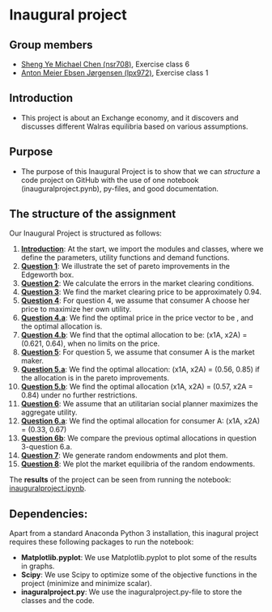 # Inaugural project

**Group members**
---
- [Sheng Ye Michael Chen (nsr708)](https://github.com/nsr708), Exercise class 6
- [Anton Meier Ebsen Jørgensen (lpx972)](https://github.com/AntonEbsen), Exercise class 1

**Introduction**
---
-	This project is about an Exchange economy, and it discovers and discusses different Walras equilibria based on various assumptions. 

**Purpose**
---
- The purpose of this Inaugural Project is to show that we can *structure* a code project on GitHub with the use of one notebook (inauguralproject.pynb), py-files, and good documentation.

**The structure of the assignment**
---
Our Inaugural Project is structured as follows:
1.	**[Introduction](inauguralproject.ipynb#introduction)**: At the start, we import the modules and classes, where we define the parameters, utility functions and demand functions. 
2.	**[Question 1](inauguralproject.ipynb#question1)**: We illustrate the set of pareto improvements in the Edgeworth box.
3.	**[Question 2](inauguralproject.ipynb#question2)**: We calculate the errors in the market clearing conditions.
4.	**[Question 3](inauguralproject.ipynb#question3)**: We find the market clearing price to be approximately 0.94.
5.	**[Question 4](inauguralproject.ipynb#question4)**: For question 4, we assume that consumer A choose her price to maximize her own utility.
6.	**[Question 4.a](inauguralproject.ipynb#question4a)**: We find the optimal price in the price vector to be , and the optimal allocation is.
7.	**[Question 4.b](inauguralproject.ipynb#question4b)**: We find that the optimal allocation to be: (x1A, x2A) = (0.621, 0.64), when no limits on the price.
8.	**[Question 5](inauguralproject.ipynb#question5)**: For question 5, we assume that consumer A is the market maker.
9.	**[Question 5.a](inauguralproject.ipynb#question5a)**: We find the optimal allocation: (x1A, x2A) = (0.56, 0.85) if the allocation is in the pareto improvements.
10.	**[Question 5.b](inauguralproject.ipynb#question5b)**: We find the optimal allocation (x1A, x2A) = (0.57, x2A = 0.84) under no further restrictions.
11.	**[Question 6](inauguralproject.ipynb#question6)**: We assume that an utilitarian social planner maximizes the aggregate utility.
12.	**[Question 6.a](inauguralproject.ipynb#question6a)**: We find the optimal allocation for consumer A: (x1A, x2A) = (0.33, 0.67)
13.	**[Question 6b](inauguralproject.ipynb#question6b)**: We compare the previous optimal allocations in question 3-question 6.a.
14.	**[Question 7](inauguralproject.ipynb#question7)**: We generate random endowments and plot them.
15.	**[Question 8](inauguralproject.ipynb#question8)**: We plot the market equilibria of the random endowments.  

The **results** of the project can be seen from running the notebook: [inauguralproject.ipynb](inauguralproject.ipynb).

**Dependencies:** 
---

Apart from a standard Anaconda Python 3 installation, this inagural project requires these following packages to run the notebook:
- **Matplotlib.pyplot**: We use Matplotlib.pyplot to plot some of the results in graphs.
- **Scipy**: We use Scipy to optimize some of the objective functions in the project (minimize and minimize scalar).
- **inaguralproject.py**: We use the inaguralproject.py-file to store the classes and the code.
